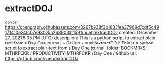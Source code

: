 # extractDOJ

cover: https://opengraph.githubassets.com/3267b938f3b1833fea37968d7cdf5c49171410e34fc07e93005a2689038f1591/nueh/extractDOJ
created: December 27, 2021 5:05 PM (UTC)
description: This is a python script to extract plain text from a Day One journal. - GitHub - nueh/extractDOJ: This is a python script to extract plain text from a Day One journal.
folder: BOOKMRKS-MTHRFCKR / PRODUCTIVITY-MTHRFCKR / Day One / Github
url: https://github.com/nueh/extractDOJ